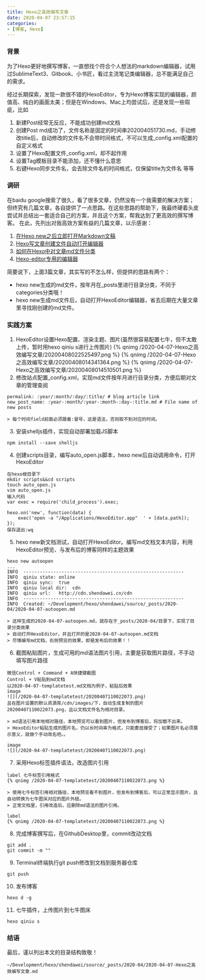 ```yaml
---
title: Hexo之高效编写文章
date: 2020-04-07 23:57:15
categories:
- [博客, Hexo]
---
```


### 背景
为了Hexo更好地撰写博客，一直想找个符合个人想法的markdown编辑器，试用过SublimeText3、Gitbook、小书匠，看过主流笔记类编辑器，总不能满足自己的需求。
<!--more-->
经过长期探索，发现一款很不错的HexoEditor，专为Hexo博客实现的编辑器，颜值高、纯白的画面太美；但是在Windows、Mac上均尝试后，还是发现一些瑕疵，比如
1. 新建Post经常无反应，不能成功创建md文档
2. 创建Post md成功了，文件名称是固定的时间串202004051730.md，手动修改title后，自动修改的文件名不会带时间格式，不可以生成_config.xml配置的自定义格式
3. 设置了Hexo配置文件_config.xml，却不起作用
4. 设置Tag模板目录不能添加，还不懂什么意思
5. 右键Hexo同步文件名，会去除文件名的时间格式，仅保留title为文件名 等等

### 调研
在baidu google搜索了很久，看了很多文章，仍然没有一个我需要的解决方案；但终究有几篇文章，各自提供了一点思路。在这些思路的帮助下，我最终硬着头皮尝试并总结出一套适合自己的方案，并且这个方案，帮我达到了更高效的撰写博客。
在此，先列出对我高效方案有益的几篇文章，以示感谢：
1. [在Hexo new之后立即打开Markdown文稿](https://blog.csdn.net/zkzk96871/article/details/84344853?depth_1-utm_source=distribute.pc_relevant.none-task-blog-BlogCommendFromBaidu-2&utm_source=distribute.pc_relevant.none-task-blog-BlogCommendFromBaidu-2) 
2. [Hexo写文章创建文件自动打开编辑器](https://blog.csdn.net/senupp/article/details/103986447)
3. [如何在Hexo中对文章md文件分类](https://blog.csdn.net/maosidiaoxian/article/details/85220394)
4. [Hexo-editor专用的编辑器](https://akilarlxh.github.io/post/1da4f99e)

简要说下，上面3篇文章，其实写的不怎么样，但提供的思路有两个：
* hexo new生成的md文件，按年月在_posts里进行目录分类，不同于categories分类哦！
* hexo new生成md文件后，自动打开HexoEditor编辑器，省去后期在大量文章里寻找刚创建的md文件。

### 实践方案
1. HexoEditor设置Hexo配置、渲染主题、图片(虽然很容易配置七牛，但不太敢上传，暂时用hexo qiniu s进行上传图片)
{% qnimg /2020-04-07-Hexo之高效编写文章/20200408022525497.png %}
{% qnimg /2020-04-07-Hexo之高效编写文章/20200408014341364.png %}
{% qnimg /2020-04-07-Hexo之高效编写文章/20200408014510501.png %}
2. 修改站点配置_config.xml，实现md文件按年月进行目录分类，方便后期对文章的管理查阅
```
permalink: :year/:month/:day/:title/ # blog article link
new_post_name: :year-:month/:year-:month-:day-:title.md # File name of new posts
```
    > 每个时间field前面必须跟着:冒号，这是语法，否则取不到对应的时间。
3. 安装shelljs插件，实现自动部署加载JS脚本
```
npm install --save shelljs
```
4. 创建scripts目录，编写auto_open.js脚本，hexo new后自动调用命令，打开HexoEditor
```
在hexo根目录下
mkdir scripts&&cd scripts
touch auto_open.js
vim auto_open.js
输入代码
var exec = require('child_process').exec;

hexo.on('new', function(data) {
    exec('open -a "/Applications/HexoEditor.app"  ' + [data.path]);
});
保存退出:wq
```
5. hexo new新文档测试，自动打开HexoEditor。编写md文档文本内容，利用HexoEditor预览、与发布后的博客同样的主题效果
```
hexo new autoopen
...
INFO  -----------------------------------------------------------
INFO  qiniu state: online
INFO  qiniu sync:  true
INFO  qiniu local dir:  cdn
INFO  qiniu url:   http://cdn.shendawei.cn/cdn
INFO  -----------------------------------------------------------
INFO  Created: ~/Development/hexo/shendawei/source/_posts/2020-04/2020-04-07-autoopen.md
```
    > 这样生成的2020-04-07-autoopen.md，就存在于_posts/2020-04/目录下，实现了目录分类效果
    > 自动打开HexoEditor，并且打开的是2020-04-07-autoopen.md文档
    > 尽情编写md文档，右侧预览的效果，即是发布后的效果！！  
6. 截图粘贴图片，生成可用的md语法图片引用，主要是获取图片路径，不手动填写图片路径
```
微信Control + Command + A快捷键截图
Control + V粘贴到md文档
以2020-04-07-templatetest.md文档为例子，粘贴后效果
image
![](/2020-04-07-templatetest/20200407110022073.png)
且在图片设置的默认资源库/cdn/images/下，自动生成复制的图片20200407110022073.png，且以文档文件名为相对目录。
```
    > md语法引用本地相对路径，本地预览可以看到图片，但发布到博客后，将加载不出来。
    > HexoEditor粘贴生成的图片名，仍以长时间串为格式，只能委屈接受了；如果图片名必须展示意义，就做个手动改名吧。。

    image
    ![](/2020-04-07-templatetest/20200407110022073.png)
7. 采用Hexo标签插件语法，改造图片引用
```
label 七牛标签引用格式
{% qnimg /2020-04-07-templatetest/20200407110022073.png %}
```
    > 使用七牛标签引用相对路径，本地预览看不到图片，但发布到博客后，可以正常显示图片，且自动转换为七牛图床对应的图片外链。
    > 正常文档里，引用改造后，应删除md语法的图片引用。

    label
    {% qnimg /2020-04-07-templatetest/20200407110022073.png %}
8. 完成博客撰写后，在GithubDesktop里，commit改动文档
```
git add .
git commit -m ""
```
9. Terminal终端执行git push修改到文档到服务器仓库
```
git push
```
10. 发布博客
```
hexo d -g
```
11. 七牛插件，上传图片到七牛图床
```
hexo qiniu s
```

### 结语
最后，谨以列出本文的目录结构致敬！
```
~/Development/hexo/shendawei/source/_posts/2020-04/2020-04-07-Hexo之高效编写文章.md
```